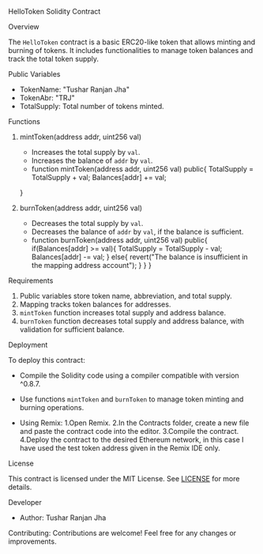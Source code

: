 HelloToken Solidity Contract

 Overview

The `HelloToken` contract is a basic ERC20-like token that allows minting and burning of tokens. It includes functionalities to manage token balances and track the total token supply.

 Public Variables

- TokenName: "Tushar Ranjan Jha"
- TokenAbr: "TRJ"
- TotalSupply: Total number of tokens minted.

 Functions

1. mintToken(address addr, uint256 val)
   - Increases the total supply by `val`.
   - Increases the balance of `addr` by `val`.
   - function mintToken(address addr, uint256 val) public{
    TotalSupply = TotalSupply + val;
     Balances[addr] += val;
       
    }

2. burnToken(address addr, uint256 val)
   - Decreases the total supply by `val`.
   - Decreases the balance of `addr` by `val`, if the balance is sufficient.
   - function burnToken(address addr, uint256 val) public{
       if(Balances[addr] >= val){
        TotalSupply = TotalSupply - val;
        Balances[addr] -= val;
    } 
    else{
        revert("The balance is insufficient in the mapping address account");
       }
  }
}

Requirements

1. Public variables store token name, abbreviation, and total supply.
2. Mapping tracks token balances for addresses.
3. `mintToken` function increases total supply and address balance.
4. `burnToken` function decreases total supply and address balance, with validation for sufficient balance.

Deployment

To deploy this contract:
- Compile the Solidity code using a compiler compatible with version ^0.8.7.
- Use functions `mintToken` and `burnToken` to manage token minting and burning operations.

- Using Remix:
  1.Open Remix.
  2.In the Contracts folder, create a new file and paste the contract code into the editor.
  3.Compile the contract.
  4.Deploy the contract to the desired Ethereum network, in this case I have used the test token address given in the Remix IDE only.

 License

This contract is licensed under the MIT License. See [LICENSE](./LICENSE) for more details.



 Developer

- Author: Tushar Ranjan Jha

 Contributing: Contributions are welcome! Feel free for any changes or improvements.


